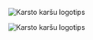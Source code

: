<p><img alt="Karsto karšu logotips" src="https://www.hotmaps-project.eu/wp-content/uploads/2017/02/logo.svg"/></p><img alt="Karsto karšu logotips" src="https://www.hotmaps-project.eu/wp-content/uploads/2017/02/logo.svg"/></p<img alt="Karsto karšu logotips" src="https://www.hotmaps-project.eu/wp-content/uploads/2017/02/logo.svg"/></p>
